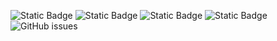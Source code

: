 ![Static Badge](https://img.shields.io/badge/blacklists-60-000000) ![Static Badge](https://img.shields.io/badge/blacklisted-2791655-cc0000) ![Static Badge](https://img.shields.io/badge/whitelisted-2245-00CC00) ![Static Badge](https://img.shields.io/badge/streaming_blacklist-28107-000000) ![GitHub issues](https://img.shields.io/github/issues/fabriziosalmi/blacklists)
